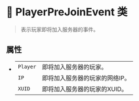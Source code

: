 # 🔖 PlayerPreJoinEvent 类

>表示玩家即将加入服务器的事件。

## 属性
- 
    |||
    |-|-|
    |`Player`|即将加入服务器的玩家。|
    |`IP`|即将加入服务器的玩家的网络IP。|
    |`XUID`|即将加入服务器的玩家的XUID。|
